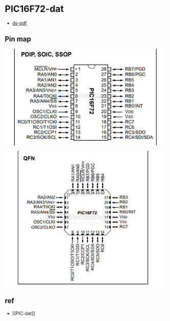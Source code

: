 
# PIC16F72-dat

- [ds-pdf](https://ww1.microchip.com/downloads/en/devicedoc/39597b.pdf)


## Pin map 

![](2025-02-23-17-26-34.png)

![](2025-02-23-17-26-49.png)


## ref 

- [[PIC-dat]]
